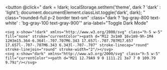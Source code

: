 <div x-data="{ dark: localStorage.getItem('theme') === 'dark' }" x-init="
    if (dark) document.documentElement.classList.add('dark');
" class="inline-flex items-center gap-2">

<button
@click="
dark = !dark;
localStorage.setItem('theme', dark ? 'dark' : 'light');
document.documentElement.classList.toggle('dark', dark);
"
class="rounded-full p-2 border text-sm"
:class="dark ? 'bg-gray-800 text-white' : 'bg-gray-100 text-gray-900'"
aria-label="Toggle Dark Mode"
>
    <svg x-show="!dark" xmlns="http://www.w3.org/2000/svg" class="h-5 w-5" fill="none" stroke="currentColor"><path d="M12 3v1m0 16v1m9-9h-1M4 12H3m15.364-6.364l-.707.707M6.343 17.657l-.707.707M17.657 17.657l-.707-.707M6.343 6.343l-.707-.707" stroke-linecap="round" stroke-linejoin="round" stroke-width="2"/></svg>
    <svg x-show="dark" xmlns="http://www.w3.org/2000/svg" class="h-5 w-5" fill="currentColor"><path d="M21 12.79A9 9 0 1111.21 3a7 7 0 109.79 9.79z"/></svg>
  </button>
</div>
